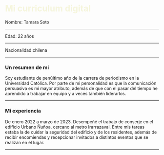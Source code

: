 <title>Curriculum digital</title>
</head>
<body>
<h1 style="color:beige;">Mi curriculum digital</h1>
<body style=content>Nombre: Tamara Soto</body>
<hr>
<body style=content>Edad: 22 años</body>
<hr>
<body style=content>Nacionalidad:chilena</body>
<hr>
<h3 style="content"; style="color:beige;">Un resumen de mi</h3>
<body style="content">Soy estudiante de penúltimo año de la carrera de periodismo en la Universidad Católica. Por parte de mi personalidad es que la comunicación persuasiva es mi mayor atributo, además de que con el pasar del tiempo he aprendido a trabajar en equipo y a veces también liderarlos. </body>
<hr>
<h3 style=content>Mi experiencia</h3>
<body style=content>De enero 2022 a marzo de 2023. Desempeñé el trabajo de conserje en el edificio Urbano Ñuñoa, cercano al metro Irarrazaval. Entre mis tareas estaba la de cuidar la seguridad del edificio y de los residentes, además de recibir encomiendas y recepcionar invitados a distintos eventos que se realizan en el lugar.</body>
<hr>
<body style="content"></body>
</body>
</html>
